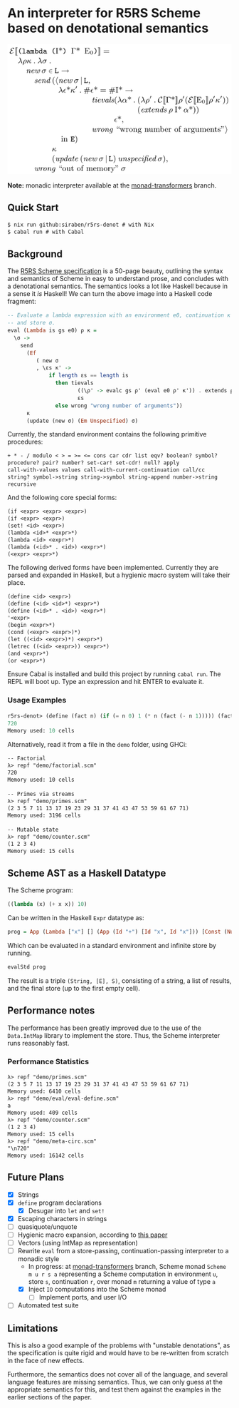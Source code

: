 # An interpreter for R5RS Scheme based on denotational semantics
![R5RS denotational semantics for evaluating lambdas](lambda-def.png)

**Note:** monadic interpreter available at the
[monad-transformers](https://github.com/siraben/r5rs-denot/tree/monad-transformers)
branch.

## Quick Start
```ShellSession
$ nix run github:siraben/r5rs-denot # with Nix
$ cabal run # with Cabal
```

## Background

The [R5RS Scheme specification](https://www.schemers.org/Documents/Standards/R5RS/r5rs.pdf) is a 50-page beauty, outlining the
syntax and semantics of Scheme in easy to understand prose, and
concludes with a denotational semantics.  The semantics looks a lot
like Haskell because in a sense it _is_ Haskell!  We can turn the
above image into a Haskell code fragment:

```haskell
-- Evaluate a lambda expression with an environment e0, continuation κ
-- and store σ.
eval (Lambda is gs e0) ρ κ =
  \σ ->
    send
      (Ef
         ( new σ
         , \εs κ' ->
             if length εs == length is
               then tievals
                      ((\ρ' -> evalc gs ρ' (eval e0 ρ' κ')) . extends ρ is)
                      εs
               else wrong "wrong number of arguments"))
      κ
      (update (new σ) (Em Unspecified) σ)
```

Currently, the standard environment contains the following primitive
procedures:

```text
+ * - / modulo < > = >= <= cons car cdr list eqv? boolean? symbol?
procedure? pair? number? set-car! set-cdr! null? apply
call-with-values values call-with-current-continuation call/cc
string? symbol->string string->symbol string-append number->string
recursive
```

And the following core special forms:

```text
(if <expr> <expr> <expr>)
(if <expr> <expr>)
(set! <id> <expr>)
(lambda <id>* <expr>*)
(lambda <id> <expr>*)
(lambda (<id>* . <id>) <expr>*)
(<expr> <expr>*)
```

The following derived forms have been implemented.  Currently they are
parsed and expanded in Haskell, but a hygienic macro system will take
their place.

```text
(define <id> <expr>)
(define (<id> <id>*) <expr>*)
(define (<id>* . <id>) <expr>*)
'<expr>
(begin <expr>*)
(cond (<expr> <expr>)*)
(let ((<id> <expr>)*) <expr>*)
(letrec ((<id> <expr>)) <expr>*)
(and <expr>*)
(or <expr>*)
```

Ensure Cabal is installed and build this project by running `cabal
run`.  The REPL will boot up.  Type an expression and hit ENTER to
evaluate it.

### Usage Examples
```scheme
r5rs-denot> (define (fact n) (if (= n 0) 1 (* n (fact (- n 1))))) (fact 6)
720
Memory used: 10 cells
```
Alternatively, read it from a file in the `demo` folder, using GHCi:
```text
-- Factorial
λ> repf "demo/factorial.scm"
720
Memory used: 10 cells

-- Primes via streams
λ> repf "demo/primes.scm"
(2 3 5 7 11 13 17 19 23 29 31 37 41 43 47 53 59 61 67 71)
Memory used: 3196 cells

-- Mutable state
λ> repf "demo/counter.scm"
(1 2 3 4)
Memory used: 15 cells
```
## Scheme AST as a Haskell Datatype
The Scheme program:
```scheme
((lambda (x) (+ x x)) 10)
```
Can be written in the Haskell `Expr` datatype as:
```haskell
prog = App (Lambda ["x"] [] (App (Id "+") [Id "x", Id "x"])) [Const (Number 10)]
```
Which can be evaluated in a standard environment and infinite store by running.

```haskell
evalStd prog
```
The result is a triple `(String, [E], S)`, consisting of a string, a
list of results, and the final store (up to the first empty cell).

## Performance notes
The performance has been greatly improved due to the use of the
`Data.IntMap` library to implement the store.  Thus, the Scheme
interpreter runs reasonably fast.

### Performance Statistics
```text
λ> repf "demo/primes.scm"
(2 3 5 7 11 13 17 19 23 29 31 37 41 43 47 53 59 61 67 71)
Memory used: 6410 cells
λ> repf "demo/eval/eval-define.scm"
a
Memory used: 409 cells
λ> repf "demo/counter.scm"
(1 2 3 4)
Memory used: 15 cells
λ> repf "demo/meta-circ.scm"
"\n720"
Memory used: 16142 cells
```

## Future Plans
- [x] Strings
- [x] `define` program declarations
  - [x] Desugar into `let` and `set!`
- [x] Escaping characters in strings
- [ ] quasiquote/unquote
- [ ] Hygienic macro expansion, according to [this
      paper](https://legacy.cs.indiana.edu/~dyb/pubs/LaSC-5-4-pp295-326.pdf)
- [ ] Vectors (using IntMap as representation)
- [ ] Rewrite `eval` from a store-passing, continuation-passing
      interpreter to a monadic style
  - In progress: at [monad-transformers](https://github.com/siraben/r5rs-denot/tree/monad-transformers)
    branch, Scheme monad `Scheme m u r s a` representing a Scheme
    computation in environment `u`, store `s`, continuation `r`, over
    monad `m` returning a value of type `a`
  - [x] Inject `IO` computations into the Scheme monad
    - [ ] Implement ports, and user I/O
- [ ] Automated test suite

## Limitations
This is also a good example of the problems with "unstable
denotations", as the specification is quite rigid and would have to be
re-written from scratch in the face of new effects.

Furthermore, the semantics does not cover all of the language, and
several language features are missing semantics.  Thus, we can only
guess at the appropriate semantics for this, and test them against the
examples in the earlier sections of the paper.
